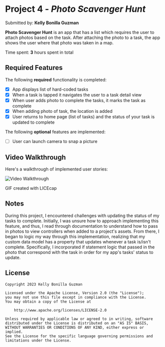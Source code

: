 # Project 4 - *Photo Scavenger Hunt*

Submitted by: **Kelly Bonilla Guzman**

**Photo Scavenger Hunt** is an app that has a list which requires the user to attach photos based on the task. After attaching
the photo to a task, the app shows the user where that photo was taken in a map.

Time spent: **3** hours spent in total

## Required Features

The following **required** functionality is completed:

- [X] App displays list of hard-coded tasks
- [X] When a task is tapped it navigates the user to a task detail view
- [X] When user adds photo to complete the tasks, it marks the task as complete
- [X] When adding photo of task, the location is added
- [X] User returns to home page (list of tasks) and the status of your task is updated to complete
 
The following **optional** features are implemented:

- [ ] User can launch camera to snap a picture	

## Video Walkthrough

Here's a walkthrough of implemented user stories:

<img src='http://i.imgur.com/link/to/your/gif/file.gif' title='Video Walkthrough' width='' alt='Video Walkthrough' />

<!-- Replace this with whatever GIF tool you used! -->
GIF created with LICEcap  
<!-- Recommended tools:
[Kap](https://getkap.co/) for macOS
[ScreenToGif](https://www.screentogif.com/) for Windows
[peek](https://github.com/phw/peek) for Linux. -->

## Notes

During this project, I encountered challenges with updating the status of my tasks to complete. Initially, I was unsure how to
approach implementing this feature, and thus, I read through documentation to understand how to pass in photos to view controllers
when added to a project's assets. From there, I began to logic my way through this implementation, realizing that my custom data
model has a property that updates whenever a task is/isn't complete. Specifically, I incorporated if statement logic that passed in
the photo that correspond with the task in order for my app's tasks' status to update.

## License

    Copyright 2023 Kelly Bonilla Guzman

    Licensed under the Apache License, Version 2.0 (the "License");
    you may not use this file except in compliance with the License.
    You may obtain a copy of the License at

        http://www.apache.org/licenses/LICENSE-2.0

    Unless required by applicable law or agreed to in writing, software
    distributed under the License is distributed on an "AS IS" BASIS,
    WITHOUT WARRANTIES OR CONDITIONS OF ANY KIND, either express or implied.
    See the License for the specific language governing permissions and
    limitations under the License.
